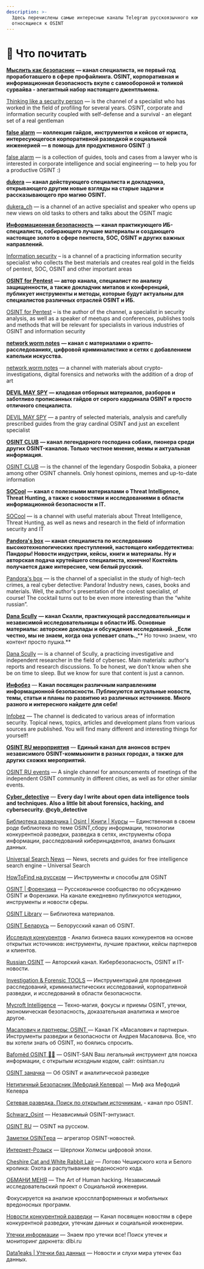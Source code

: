 ```yaml
---
description: >-
  Здесь перечислены самые интересные каналы Telegram русскоязычного коммьюнити,
  относящиеся к OSINT
---
```


# 📰 Что почитать

[**Мыслить как безопасник**](https://t.me/artemov\_security) **— канал специалиста, не первый год проработавшего в сфере профайлинга. OSINT, корпоративная и информационная безопасность вкупе с самообороной и толикой сурвайва - элегантный набор настоящего джентльмена.**

[Thinking like a security person](https://t.me/artemov\_security) — is the channel of a specialist who has worked in the field of profiling for several years. OSINT, corporate and information security coupled with self-defense and a survival - an elegant set of a real gentleman

[**false alarm**](https://t.me/alarm\_vali) **— коллекция гайдов, инструментов и кейсов от юриста, интересующегося корпоративной разведкой и социальной инженерией — в помощь для продуктивного OSINT :)**

[false alarm](https://t.me/alarm\_vali) — is a collection of guides, tools and cases from a lawyer who is interested in corporate intelligence and social engineering — to help you for a productive OSINT :)

[**dukera**](https://t.me/dukera\_ch) **— канал действующего специалиста и докладчика, открывающего другим новые взгляды на старые задачи и рассказывающего про магию OSINT.**

[dukera\_ch](https://t.me/dukera\_ch) — is a channel of an active specialist and speaker who opens up new views on old tasks to others and talks about the OSINT magic

[**Информационная безопасность**](https://t.me/cybersecurity\_for\_all) **— канал практикующего ИБ-специалиста, собирающего лучшие материалы и создающего настоящее золото в сфере пентеста, SOC, OSINT и других важных направлений.**

[Information security](https://t.me/cybersecurity\_for\_all) – is a channel of a practicing information security specialist who collects the best materials and creates real gold in the fields of pentest, SOC, OSINT and other important areas

[**OSINT for Pentest**](https://t.me/osintfp) **— автор канала, специалист по анализу защищенности, а также докладчик митапов и конференций, публикует инструменты и методы, которые будут актуальны для специалистов различных отраслей OSINT и ИБ.**

[OSINT for Pentest](https://t.me/osintfp) – is the author of the channel, a specialist in security analysis, as well as a speaker of meetups and conferences, publishes tools and methods that will be relevant for specialists in various industries of OSINT and information security

[**network worm notes**](https://t.me/nwnotes) **— канал с материалами о крипто-расследованиях, цифровой криминалистике и сетях с добавлением капельки искусства.**

[network worm notes](https://t.me/nwnotes) — a channel with materials about crypto-investigations, digital forensics and networks with the addition of a drop of art

[**DEVIL MAY SPY**](https://t.me/+WP9EpKSnNScxYzAy) **— кладовая отборных материалов, разборов и заботливо прописанных гайдов от серого кардинала OSINT и просто отличного специалиста.**

[DEVIL MAY SPY](https://t.me/+WP9EpKSnNScxYzAy) — a pantry of selected materials, analysis and carefully prescribed guides from the gray cardinal OSINT and just an excellent specialist

[**OSINT CLUB**](https://t.me/osint\_club\_channel) **— канал легендарного господина собаки, пионера среди других OSINT-каналов. Только честное мнение, мемы и актуальная информация.**

[OSINT CLUB](https://t.me/osint\_club\_channel) — is the channel of the legendary Gospodin Sobaka, a pioneer among other OSINT channels. Only honest opinions, memes and up-to-date information

[**SOCool**](https://t.me/SOCool) **— канал с полезными материалами о Threat Intelligence, Threat Hunting, а также с новостями и исследованиями в области информационной безопасности и IT.**

[SOCool](https://t.me/SOCool) — is a channel with useful materials about Threat Intelligence, Threat Hunting, as well as news and research in the field of information security and IT

[**Pandora's box**](https://t.me/pandora\_intelligence) **— канал специалиста по исследованию высокотехнологических преступлений, настоящего кибердетектива: Пандоры! Новости индустрии, кейсы, книги и материалы. Ну и авторская подача крутейшего специалиста, конечно! Коктейль получается даже интереснее, чем белый русский.**

[Pandora's box](https://t.me/pandora\_intelligence) — is the channel of a specialist in the study of high-tech crimes, a real cyber detective: Pandora! Industry news, cases, books and materials. Well, the author's presentation of the coolest specialist, of course! The cocktail turns out to be even more interesting than the “white russian”.

[**Dana Scully**](https://t.me/xbshsuwiow83) **— канал Скалли, практикующей расследовательницы и независимой исследовательницы в области ИБ. Основные материалы: авторские доклады и обсуждения исследований. \_Если честно, мы не знаем, когда она успевает спать.**\_\*\* Но точно знаем, что контент просто пушка.\*\*

[Dana Scully](https://t.me/xbshsuwiow83) — is a channel of Scully, a practicing investigative and independent researcher in the field of cybersec. Main materials: author's reports and research discussions. To be honest, we don't know when she be on time to sleep. But we know for sure that content is just a cannon.

[**Инфобез**](https://t.me/infobase999) — **Канал посвящен различным направлениям информационной безопасности. Публикуются актуальные новости, темы, статьи и планы по развитию из различных источников. Много разного и интересного найдете для себя!**

[Infobez](https://t.me/infobase999) — The channel is dedicated to various areas of information security. Topical news, topics, articles and development plans from various sources are published. You will find many different and interesting things for yourself!

[**OSINT RU мероприятия**](https://t.me/osint\_ru\_events) — **Единый канал для анонсов встреч независимого OSINT-коммьюнити в разных городах, а также для других схожих мероприятий.**

[OSINT RU events](https://t.me/osint\_ru\_events) — A single channel for announcements of meetings of the independent OSINT community in different cities, as well as for other similar events.

[**Cyber\_detective**](https://t.me/cybdetective) — **Every day I write about open data intelligence tools and techniques. Also a little bit about forensics, hacking, and cybersecurity. @cyb\_detective**

[Библиотека разведчика | Osint | Книги | Курсы](https://t.me/books\_osint) — Единственная в своем роде библиотека по теме OSINT,сбору информации, технологии конкурентной разведки, разведка в сетях, инструменты сбора информации, расследований киберинцидентов, анализ больших данных.

[Universal Search News](https://t.me/UniversalSearchNews) — News, secrets and guides for free intelligence search engine – Universal Search

[HowToFind на русском](https://t.me/HowToFind) — Инструменты и способы для OSINT

[OSINT | Форензика](https://t.me/osintkanal) — Русскоязычное сообщество по обсуждению OSINT и Форензики. На канале ежедневно публикуются методики, инструменты и новости сферы.

[OSINT Library](https://t.me/OSINT\_Library) — Библиотека материалов.

[OSINT Беларусь](https://t.me/osintby) — Белорусский канал об OSINT.

[Исследуя конкурентов](https://t.me/business\_cons) - Анализ бизнеса ваших конкурентов на основе открытых источников: инструменты, лучшие практики, кейсы партнеров и клиентов.

[Russian OSINT](https://t.me/Russian\_OSINT) — Авторский канал. Кибербезопасность, OSINT и IT-новости.

[Investigation & Forensic TOOLS](https://t.me/forensictools) — Инструментарий для проведения расследований, криминалистических исследований, корпоративной разведки, и исследований в области безопасности.

[Mycroft Intelligence](https://t.me/mycroftintel) — Техно-магия, фокусы и приемы OSINT, утечки, экономическая безопасность, доказательная аналитика и многое другое.

[Масалович и партнеры: OSINT ](https://t.me/maspartners)— Канал ГК «Масалович и партнеры». Инструменты разведки и безопасности от Андрея Масаловича. Все, что вы хотели знать об OSINT, но боялись спросить.

[Bafomёd OSINT 🎅🏼](https://t.me/osint\_san\_framework) — OSINT-SAN Ваш легальный инструмент для поиска информации, с открытым исходным кодом, сайт: osintsan.ru

[OSINT заначка](https://t.me/osint\_box) — Об OSINT и аналитической разведке

[Нетипичный Безопасник (Мефодий Келевра)](https://t.me/tmgroupsecurity) — Миф ака Мефодий Келевра

[Сетевая разведка. Поиск по открытым источникам.](https://t.me/osint\_rf\_lib) - канал про OSINT.

[Schwarz\_Osint](https://t.me/Schwarz\_Osint) — Независимый OSINT-энтузиаст.

[OSINT RU](https://t.me/osint\_rus\_channel) — OSINT на русском.

[Заметки OSINTера](https://t.me/osint\_data) — агрегатор OSINT-новостей.

[Интернет-Розыск](https://t.me/irozysk) — Шерлоки Холмсы цифровой эпохи.

[Cheshire Cat and White Rabbit Lair](https://t.me/CheshireCatandWhiteRabbitLair) — Логово Чеширского кота и Белого кролика: Охота и распутывание вредоносного кода.

[ОБМАНИ МЕНЯ](https://t.me/human\_hacking) — The Art of Human hacking. Независимый исследовательский проект о Социальной инженерии.

Фокусируется на анализе кроссплатформенных и мобильных вредоносных программ.

[Новости конкурентной разведки](https://t.me/ci\_newsblock) — Канал посвящен новостям в сфере конкурентной разведки, утечкам данных и социальной инженерии.

[Утечки информации](https://t.me/dataleak) — Знаем про утечки все! Поиск утечек и мониторинг даркнета: dlbi.ru

[Data1eaks | Утечки баз данных](https://t.me/data1eaks) — Новости и слухи мира утечек баз данных.
